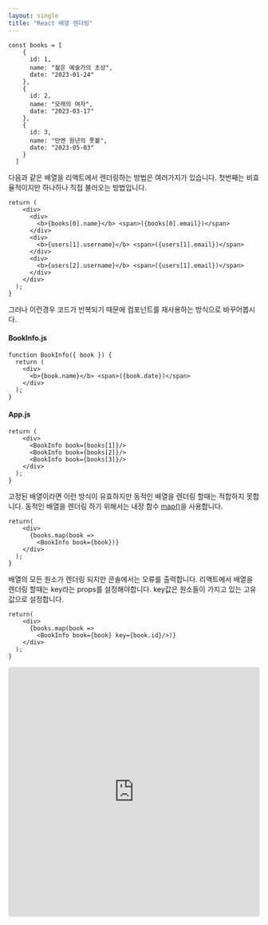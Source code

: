 ```yaml
---
layout: single
title: "React 배열 렌더링"
---
```


    const books = [
        {
          id: 1,
          name: "젊은 예술가의 초상",
          date: "2023-01-24"
        },
        {
          id: 2,
          name: "모래의 여자",
          date: "2023-03-17"
        },
        {
          id: 3,
          name: "만엔 원년의 풋볼",
          date: "2023-05-03"
        }
      ]
	  
다음과 같은 배열을 리액트에서 렌더링하는 방법은 여러가지가 있습니다.
첫번째는 비효율적이지만 하나하나 직접 불러오는 방법입니다.

    return (
        <div>
          <div>
            <b>{books[0].name}</b> <span>({books[0].email})</span>
          </div>
          <div>
            <b>{users[1].username}</b> <span>({users[1].email})</span>
          </div>
          <div>
            <b>{users[2].username}</b> <span>({users[1].email})</span>
          </div>
        </div>
      );
    }
	
그러나 이런경우 코드가 반복되기 때문에 컴포넌트를 재사용하는 방식으로 바꾸어봅시다.

#### BookInfo.js

    function BookInfo({ book }) {
      return (
        <div>
          <b>{book.name}</b> <span>({book.date})</span>
        </div>
      );
    }
	

#### App.js

    return (
        <div>
          <BookInfo book={books[1]}/>
          <BookInfo book={books[2]}/>
          <BookInfo book={books[3]}/>
        </div>
      );
    }

고정된 배열이라면 이런 방식이 유효하지만 동적인 배열을 렌더링 할때는 적합하지 못합니다.
동적인 배열을 렌더링 하기 위해서는 내장 함수 [map()](https://learnjs.vlpt.us/basics/09-array-functions.html#map "map()")을 사용합니다.

    return(
        <div>
          {books.map(book =>
            <BookInfo book={book})}
        </div>
      );
    }
	
배열의 모든 원소가 렌더링 되지만 콘솔에서는 오류를 출력합니다. 리액트에서 배열을 렌더링 할때는 key라는 props를 설정해야합니다. key값은 원소들이 가지고 있는 고유값으로 설정합니다.

    return(
        <div>
          {books.map(book =>
            <BookInfo book={book} key={book.id}/>)}
        </div>
      );
    }
	
<iframe src="https://codesandbox.io/embed/reactarrayrender-tdsc8v?fontsize=14&hidenavigation=1&theme=light"
     style="width:100%; height:500px; border:0; border-radius: 4px; overflow:hidden;"
     title="reactArrayRender"
     allow="accelerometer; ambient-light-sensor; camera; encrypted-media; geolocation; gyroscope; hid; microphone; midi; payment; usb; vr; xr-spatial-tracking"
     sandbox="allow-forms allow-modals allow-popups allow-presentation allow-same-origin allow-scripts"
   ></iframe>
